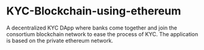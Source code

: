 # KYC-Blockchain-using-ethereum
A decentralized KYC DApp where banks come together and join the consortium blockchain network to ease the process of KYC. The application is based on the private ethereum network.

